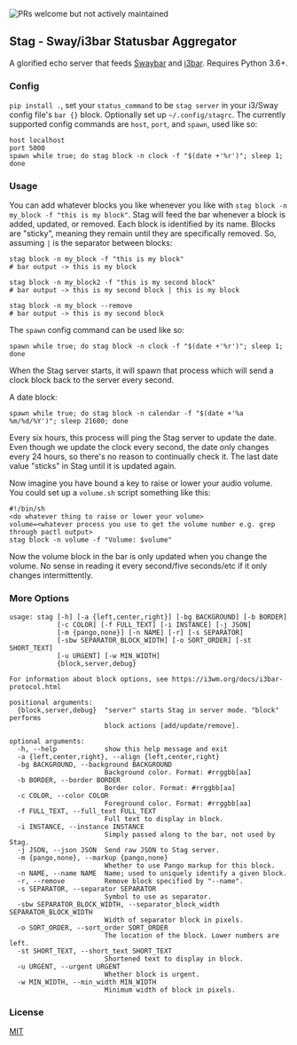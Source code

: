 ![PRs welcome but not actively maintained](https://img.shields.io/badge/status-PRs%20welcome%20but%20not%20actively%20maintained-red.svg?style=flat-square)

## Stag - Sway/i3bar Statusbar Aggregator

A glorified echo server that feeds [Swaybar](https://github.com/sircmpwn/sway/) and [i3bar](https://github.com/i3/i3).
Requires Python 3.6+.

### Config

`pip install .`, set your `status_command` to be `stag server` in your i3/Sway
config file's `bar {}` block. Optionally set up `~/.config/stagrc`.
The currently supported config commands are `host`, `port`, and `spawn`,
used like so:

    host localhost
    port 5000
    spawn while true; do stag block -n clock -f "$(date +'%r')"; sleep 1; done

### Usage

You can add whatever blocks you like whenever you like with `stag block -n my_block -f "this is my block"`. Stag will feed the bar whenever a block is
added, updated, or removed. Each block is identified by its name. Blocks are
"sticky", meaning they remain until they are specifically removed. So, assuming
`|` is the separator between blocks:

```shell
stag block -n my_block -f "this is my block"
# bar output -> this is my block

stag block -n my_block2 -f "this is my second block"
# bar output -> this is my second block | this is my block

stag block -n my_block --remove
# bar output -> this is my second block
```

The `spawn` config command can be used like so:

    spawn while true; do stag block -n clock -f "$(date +'%r')"; sleep 1; done

When the Stag server starts, it will spawn that process which will send a clock
block back to the server every second.

A date block:

    spawn while true; do stag block -n calendar -f "$(date +'%a %m/%d/%Y')"; sleep 21600; done

Every six hours, this process will ping the Stag server to update the date. Even
though we update the clock every second, the date only changes every 24 hours,
so there's no reason to continually check it. The last date value "sticks" in
Stag until it is updated again.

Now imagine you have bound a key to raise or lower your audio volume. You could
set up a `volume.sh` script something like this:

    #!/bin/sh
    <do whatever thing to raise or lower your volume>
    volume=<whatever process you use to get the volume number e.g. grep through pactl output>
    stag block -n volume -f "Volume: $volume"

Now the volume block in the bar is only updated when you change the volume. No
sense in reading it every second/five seconds/etc if it only changes
intermittently.

### More Options

```shell
usage: stag [-h] [-a {left,center,right}] [-bg BACKGROUND] [-b BORDER]
            [-c COLOR] [-f FULL_TEXT] [-i INSTANCE] [-j JSON]
            [-m {pango,none}] [-n NAME] [-r] [-s SEPARATOR]
            [-sbw SEPARATOR_BLOCK_WIDTH] [-o SORT_ORDER] [-st SHORT_TEXT]
            [-u URGENT] [-w MIN_WIDTH]
            {block,server,debug}

For information about block options, see https://i3wm.org/docs/i3bar-
protocol.html

positional arguments:
  {block,server,debug}  "server" starts Stag in server mode. "block" performs
                        block actions [add/update/remove].

optional arguments:
  -h, --help            show this help message and exit
  -a {left,center,right}, --align {left,center,right}
  -bg BACKGROUND, --background BACKGROUND
                        Background color. Format: #rrggbb[aa]
  -b BORDER, --border BORDER
                        Border color. Format: #rrggbb[aa]
  -c COLOR, --color COLOR
                        Foreground color. Format: #rrggbb[aa]
  -f FULL_TEXT, --full_text FULL_TEXT
                        Full text to display in block.
  -i INSTANCE, --instance INSTANCE
                        Simply passed along to the bar, not used by Stag.
  -j JSON, --json JSON  Send raw JSON to Stag server.
  -m {pango,none}, --markup {pango,none}
                        Whether to use Pango markup for this block.
  -n NAME, --name NAME  Name; used to uniquely identify a given block.
  -r, --remove          Remove block specified by "--name".
  -s SEPARATOR, --separator SEPARATOR
                        Symbol to use as separator.
  -sbw SEPARATOR_BLOCK_WIDTH, --separator_block_width SEPARATOR_BLOCK_WIDTH
                        Width of separator block in pixels.
  -o SORT_ORDER, --sort_order SORT_ORDER
                        The location of the block. Lower numbers are left.
  -st SHORT_TEXT, --short_text SHORT_TEXT
                        Shortened text to display in block.
  -u URGENT, --urgent URGENT
                        Whether block is urgent.
  -w MIN_WIDTH, --min_width MIN_WIDTH
                        Minimum width of block in pixels.
```

### License

[MIT](https://opensource.org/licenses/MIT)
